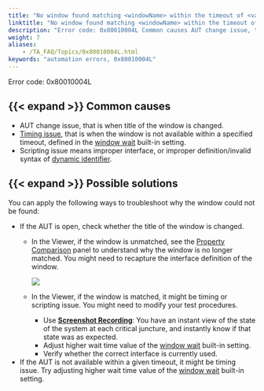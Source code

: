 ```yaml
--- 
title: "No window found matching <windowName> within the timeout of <value> seconds. Please check the interface definition for <windowName>, or set a longer timeout with the 'window wait' setting."
linktitle: "No window found matching <windowName> within the timeout of <value> seconds. Please check the interface definition for <windowName>, or set a longer timeout with the 'window wait' setting."
description: "Error code: 0x80010004L Common causes AUT change issue, that is when title of the window is changed. Timing issue , that is when the window is not available within a specified timeout, defined in the ..."
weight: 7
aliases: 
    - /TA_FAQ/Topics/0x80010004L.html
keywords: "automation errors, 0x80010004L"
---
```


Error code: 0x80010004L

## {{< expand >}} Common causes

-   AUT change issue, that is when title of the window is changed.
-   [Timing issue](/automation-guide/action-based-testing-language/the-test-language/timing/), that is when the window is not available within a specified timeout, defined in the [window wait](/automation-guide/action-based-testing-language/built-in-settings/timing-settings/window-wait) built-in setting.
-   Scripting issue means improper interface, or improper definition/invalid syntax of [dynamic identifier](/user-guide/interface-definitions/dynamic-identifiers).

## {{< expand >}} Possible solutions

You can apply the following ways to troubleshoot why the window could not be found:

-   If the AUT is open, check whether the title of the window is changed.
    -   In the Viewer, if the window is unmatched, see the [Property Comparison](/user-guide/interface-definitions/the-interface-viewer/interpreting-the-interface-viewer/properties-comparison-panel) panel to understand why the window is no longer matched. You might need to recapture the interface definition of the window.

        ![](/images/TA_Help/Images/Properties_comparison_panel_interface_entity.png)

    -   In the Viewer, if the window is matched, it might be timing or scripting issue. You might need to modify your test procedures.
        -   Use [**Screenshot Recording**](/user-guide/finding-bugs-with-testarchitect/screenshot-recording/): You have an instant view of the state of the system at each critical juncture, and instantly know if that state was as expected.
        -   Adjust higher wait time value of the [window wait](/automation-guide/action-based-testing-language/built-in-settings/timing-settings/window-wait) built-in setting.
        -   Verify whether the correct interface is currently used.
-   If the AUT is not available within a given timeout, it might be timing issue. Try adjusting higher wait time value of the [window wait](/automation-guide/action-based-testing-language/built-in-settings/timing-settings/window-wait) built-in setting.




